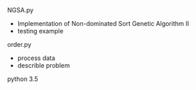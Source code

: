 NGSA.py
 - Implementation of Non-dominated Sort Genetic Algorithm II
 - testing example

order.py
 - process data
 - describle problem
 
python 3.5
